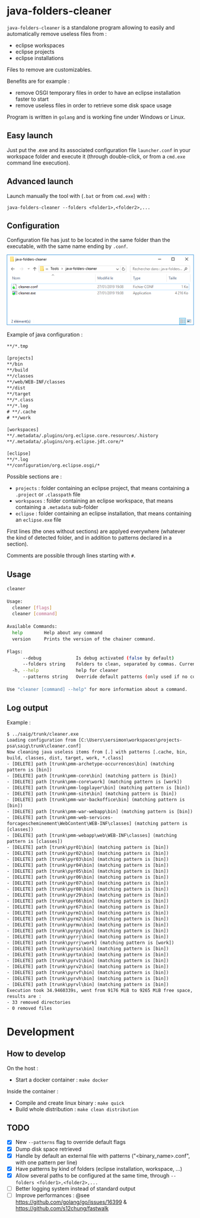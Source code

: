 # java-folders-cleaner

`java-folders-cleaner` is a standalone program allowing to easily and automatically remove useless files from :

- eclipse workspaces
- eclipse projects
- eclipse installations

Files to remove are customizables.

Benefits are for example :

- remove OSGI temporary files in order to have an eclipse installation faster to start
- remove useless files in order to retrieve some disk space usage

Program is written in `golang` and is working fine under Windows or Linux.

## Easy launch 

Just put the .exe and its associated configuration file `launcher.conf` in your workspace folder and execute it (through double-click, or from a `cmd.exe` command line execution).

## Advanced launch

Launch manually the tool with (`.bat` or from `cmd.exe`) with :

```
java-folders-cleaner --folders <folder1>,<folder2>,...
```

## Configuration

Configuration file has just to be located in the same folder than the executable, with the same name ending by `.conf`.

![Directory content](java-folders-cleaner-setup-directory-content.png)

Example of java configuration :

```
**/*.tmp

[projects]
**/bin
**/build
**/classes
**/web/WEB-INF/classes
**/dist
**/target
**/*.class
**/*.log
# **/.cache
# **/work

[workspaces]
**/.metadata/.plugins/org.eclipse.core.resources/.history
**/.metadata/.plugins/org.eclipse.jdt.core/*

[eclipse]
**/*.log
**/configuration/org.eclipse.osgi/*
```

Possible sections are :

- `projects` : folder containing an eclipse project, that means containing a `.project` or `.classpath` file
- `workspaces` : folder containing an eclipse workspace, that means containing a `.metadata` sub-folder
- `eclipse` : folder containing an eclipse installation, that means containing an `eclipse.exe` file

First lines (the ones without sections) are applyed everywhere (whatever the kind of detected folder, and in addition to patterns declared in a section).

Comments are possible through lines starting with `#`.

## Usage

```bash
cleaner

Usage:
  cleaner [flags]
  cleaner [command]

Available Commands:
  help        Help about any command
  version     Prints the version of the chainer command.

Flags:
      --debug             Is debug activated (false by default)
      --folders string    Folders to clean, separated by commas. Current folder will be used as a default, if --folders is not defined.
  -h, --help              help for cleaner
      --patterns string   Override default patterns (only used if no configuration file found). Separate values with commas.

Use "cleaner [command] --help" for more information about a command.

```

## Log output

Example :

```
$ ../saig/trunk/cleaner.exe
Loading configuration from [C:\Users\sersimon\workspaces\projects-psa\saig\trunk\cleaner.conf]
Now cleaning java useless items from [.] with patterns [.cache, bin, build, classes, dist, target, work, *.class]
- [DELETE] path [trunk\pmm-archetype-occurrences\bin] (matching pattern is [bin])
- [DELETE] path [trunk\pmm-core\bin] (matching pattern is [bin])
- [DELETE] path [trunk\pmm-core\work] (matching pattern is [work])
- [DELETE] path [trunk\pmm-logplayer\bin] (matching pattern is [bin])
- [DELETE] path [trunk\pmm-site\bin] (matching pattern is [bin])
- [DELETE] path [trunk\pmm-war-backoffice\bin] (matching pattern is [bin])
- [DELETE] path [trunk\pmm-war-webapp\bin] (matching pattern is [bin])
- [DELETE] path [trunk\pmm-web-services-forcagescheminement\WebContent\WEB-INF\classes] (matching pattern is [classes])
- [DELETE] path [trunk\pmm-webapp\web\WEB-INF\classes] (matching pattern is [classes])
- [DELETE] path [trunk\pyr01\bin] (matching pattern is [bin])
- [DELETE] path [trunk\pyr02\bin] (matching pattern is [bin])
- [DELETE] path [trunk\pyr03\bin] (matching pattern is [bin])
- [DELETE] path [trunk\pyr04\bin] (matching pattern is [bin])
- [DELETE] path [trunk\pyr05\bin] (matching pattern is [bin])
- [DELETE] path [trunk\pyr06\bin] (matching pattern is [bin])
- [DELETE] path [trunk\pyr07\bin] (matching pattern is [bin])
- [DELETE] path [trunk\pyr08\bin] (matching pattern is [bin])
- [DELETE] path [trunk\pyr29\bin] (matching pattern is [bin])
- [DELETE] path [trunk\pyr66\bin] (matching pattern is [bin])
- [DELETE] path [trunk\pyr67\bin] (matching pattern is [bin])
- [DELETE] path [trunk\pyrm1\bin] (matching pattern is [bin])
- [DELETE] path [trunk\pyrm2\bin] (matching pattern is [bin])
- [DELETE] path [trunk\pyrmu\bin] (matching pattern is [bin])
- [DELETE] path [trunk\pyrpy\bin] (matching pattern is [bin])
- [DELETE] path [trunk\pyrrj\bin] (matching pattern is [bin])
- [DELETE] path [trunk\pyrrj\work] (matching pattern is [work])
- [DELETE] path [trunk\pyrsx\bin] (matching pattern is [bin])
- [DELETE] path [trunk\pyrta\bin] (matching pattern is [bin])
- [DELETE] path [trunk\pyrv1\bin] (matching pattern is [bin])
- [DELETE] path [trunk\pyrv2\bin] (matching pattern is [bin])
- [DELETE] path [trunk\pyrvf\bin] (matching pattern is [bin])
- [DELETE] path [trunk\pyrvh\bin] (matching pattern is [bin])
- [DELETE] path [trunk\pyrvl\bin] (matching pattern is [bin])
Execution took 34.9460339s, went from 9176 MiB to 9265 MiB free space, results are :
- 33 removed directories
- 0 removed files
```

# Development

## How to develop

On the host :

- Start a docker container : `make docker`

Inside the container :

- Compile and create linux binary : `make quick`
- Build whole distribution : `make clean distribution`

## TODO

- [x] New `--patterns` flag to override default flags
- [x] Dump disk space retrieved
- [x] Handle by default an external file with patterns ("<binary_name>.conf", with one pattern per line)
- [x] Have patterns by kind of folders (eclipse installation, workspace, ...)
- [x] Allow several paths to be configured at the same time, through `--folders <folder1>,<folder2>,...`
- [ ] Better logging system instead of standard output
- [ ] Improve performances : @see https://github.com/golang/go/issues/16399 & https://github.com/s12chung/fastwalk
